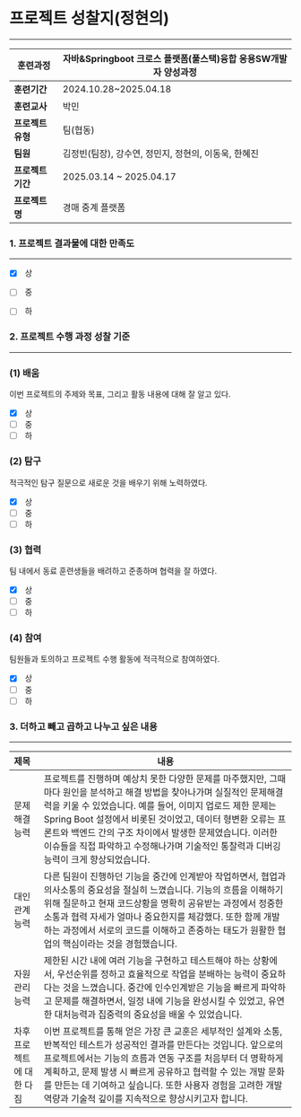 # 프로젝트 성찰지(정현의)

---

| **훈련과정**    | 자바&Springboot 크로스 플랫폼(풀스택)융합 응용SW개발자 양성과정 |
| ----------- | ----------------------------------------- |
| **훈련기간**    | 2024.10.28~2025.04.18                     |
| **훈련교사**    | 박민                                        |
| **프로젝트 유형** | 팀(협동)                                     |
| **팀원**      | 김정빈(팀장), 강수연, 정민지, 정현의, 이동욱, 한혜진          |
| **프로젝트 기간** | 2025.03.14 ~ 2025.04.17                   |
| **프로젝트명**   | 경매 중계 플랫폼                                 |

### 1. 프로젝트 결과물에 대한 만족도

---

- [x]  상
- [ ]  중
- [ ]  하


### 2. 프로젝트 수행 과정 성찰 기준

---

### (1) 배움

이번 프로젝트의 주제와 목표, 그리고 활동 내용에 대해 잘 알고 있다.

- [x]  상
- [ ]  중
- [ ]  하
  
### (2) 탐구

적극적인 탐구 질문으로 새로운 것을 배우기 위해 노력하였다.

- [x]  상
- [ ]  중
- [ ]  하
### (3) 협력

팀 내에서 동료 훈련생들을 배려하고 준종하며 협력을 잘 하였다.

- [x]  상
- [ ]  중
- [ ]  하

### (4) 참여

팀원들과 토의하고 프로젝트 수행 활동에 적극적으로 참여하였다.

- [x]  상
- [ ]  중
- [ ]  하

### 3. 더하고 빼고 곱하고 나누고 싶은 내용

---

| 제목             | 내용                                                                                                                                                                                                                                     |
| :------------- | -------------------------------------------------------------------------------------------------------------------------------------------------------------------------------------------------------------------------------------- |
| 문제 해결 능력       | 프로젝트를 진행하며 예상치 못한 다양한 문제를 마주했지만, 그때마다 원인을 분석하고 해결 방법을 찾아나가며 실질적인 문제해결력을 키울 수 있었습니다. 예를 들어, 이미지 업로드 제한 문제는 Spring Boot 설정에서 비롯된 것이었고, 데이터 형변환 오류는 프론트와 백엔드 간의 구조 차이에서 발생한 문제였습니다. 이러한 이슈들을 직접 파악하고 수정해나가며 기술적인 통찰력과 디버깅 능력이 크게 향상되었습니다. |
| 대인 관계 능력       | 다른 팀원이 진행하던 기능을 중간에 인계받아 작업하면서, 협업과 의사소통의 중요성을 절실히 느꼈습니다. 기능의 흐름을 이해하기 위해 질문하고 현재 코드상황을 명확히 공유받는 과정에서 정중한 소통과 협력 자세가 얼마나 중요한지를 체감했다. 또한 함께 개발하는 과정에서 서로의 코드를 이해하고 존중하는 태도가 원활한 협업의 핵심이라는 것을 경험했습니다.                                    |
| 자원 관리 능력       | 제한된 시간 내에 여러 기능을 구현하고 테스트해야 하는 상황에서, 우선순위를 정하고 효율적으로 작업을 분배하는 능력이 중요하다는 것을 느꼈습니다. 중간에 인수인계받은 기능을 빠르게 파악하고 문제를 해결하면서, 일정 내에 기능을 완성시킬 수 있었고, 유연한 대처능력과 집중력의 중요성을 배울 수 있었습니다.                                                             |
| 차후 프로젝트에 대한 다짐 | 이번 프로젝트를 통해 얻은 가장 큰 교훈은 세부적인 설계와 소통, 반복적인 테스트가 성공적인 결과를 만든다는 것입니다. 앞으로의 프로젝트에서는 기능의 흐름과 연동 구조를 처음부터 더 명확하게 계획하고, 문제 발생 시 빠르게 공유하고 협력할 수 있는 개발 문화를 만든는 데 기여하고 싶습니다. 또한 사용자 경험을 고려한 개발 역량과 기술적 깊이를 지속적으로 향상시키고자 합니다.                     |
